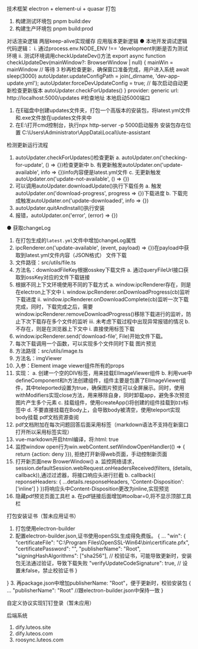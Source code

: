 技术框架
electron + element-ui + quasar
打包
1. 构建测试环境包
pnpm build:dev
2. 构建生产环境包
pnpm build:prod

对话渲染逻辑
两层keep-alive实现缓存
应用版本更新逻辑
● 本地开发调试逻辑
代码逻辑：
        i. 通过process.env.NODE_ENV !== 'development判断是否为测试环境
        ii. 测试环境调用checkUpdateDev()方法
export async function checkUpdateDev(mainWindow?: BrowserWindow | null) {
  mainWin = mainWindow
  // 等待 3 秒再检查更新，确保窗口准备完成，用户进入系统
  await sleep(3000)
  autoUpdater.updateConfigPath = join(_dirname, 'dev-app-update.yml');
  autoUpdater.forceDevUpdateConfig = true;
  // 每次启动自动更新检查更新版本
  autoUpdater.checkForUpdates()
}
provider: generic
url: http://localhost:5000/updates #检查地址
本地启动5000端口
1. 在E磁盘中创建updates文件夹，打包一个高版本的安装包，将latest.yml文件和.exe文件放在updates文件夹中
2. 在E:\打开cmd控制台，执行npx http-server -p 5000启动服务
安装包存在位置
C:\Users\Administrator\AppData\Local\lute-assistant

检测更新运行流程
1. autoUpdater.checkForUpdates()检查更新
    a. autoUpdater.on('checking-for-update', () => {})检查更新中
    b. 有更新触发autoUpdater.on('update-available', info => {})info内容便是latest.yml文件
    c. 无更新触发autoUpdater.on('update-not-available', () => {})
2. 可以调用autoUpdater.downloadUpdate()执行下载任务
    a. 触发autoUpdater.on('download-progress', progress => {})下载进度
    b. 下载完成触发autoUpdater.on('update-downloaded', info => {})
3. autoUpdater.quitAndInstall()执行安装
4. 报错，autoUpdater.on('error', (error) => {})

● 获取changeLog
1. 在打包生成的`latest.yml`文件中增加changeLog属性
2. ipcRenderer.on('update-available', (event, payload) => {})在payload中获取到latest.yml文件内容（JSON格式）
文件下载
1. 文件路径：src/utils/file.ts
2. 方法名：downloadFileKey根据osskey下载文件
    a. 通过queryFileUrl接口获取到ossKey对应的文件下载链接
3. 根据不同上下文环境使用不同的下载方式
    a. window.ipcRenderer存在，则是在electron上下文中
        i. window.ipcRenderer.onDownloadProgress(cb)监听下载进度
        ii. window.ipcRenderer.onDownloadComplete(cb)监听一次下载完成，同时，下载完成之后，需要window.ipcRenderer.removeDownloadProgress()移除下载进行的监听，防止下次下载存在多个文件的监听
        iii. 未考虑下载过程中出现异常报错的情况
    b. 不存在，则是在浏览器上下文中
        i. 直接使用<a>标签下载
4. window.ipcRenderer.send('download-file', File)开始文件下载。
5. 每次下载调用一个函数，可以实现多个文件同时下载
图片预览
1. 方法路径：src/utils/image.ts
2. 方法名：imgViewer
3. 入参：Element image viewer组件所有的props
4. 实现：
    a. 创建一个空的DIV标签，用来挂载ElImageViewer组件
    b. 利用vue中defineComponent和h方法创建组件，组件主要是包裹了ElImageViewer组件，其中teleported设置为true，确保图片预览可以全屏展示。同时，使用withModifiers实现close方法，用来移除自身，同时卸载app，避免多次预览图片产生多个元素
    c. 挂载组件，使用createApp()将创建的组件挂载到`DIV`标签中
    d. 不要直接挂载在Body上，会导致body被清空，使用teleport实现body挂载
pdf文档资源查阅
1. pdf文档附加在每次问题回答后面采用<a>标签（markdown语法不支持在新窗口打开所以采用<a>标签实现）
2. vue-markdown开启html编译，将:html: true
3. 监控window open行为win.webContent.setWindowOpenHandler(() => { return {action: deny }}), 拒绝打开新得web页面，手动控制新页面
4. 打开新页面new BrowerWindow()
    a. 监控网络请求，session.defaultSession.webRequest.onHeadersReceived(filters, (details, callback)),通过过滤器，将接口响应头进行拦截
    b. callback({ reponseHeaders: { ...details.responseHeaders, 'Content-Disposition': ['inline'] } })将响应头中Content-Disposition更改为inline,实现预览
5. 隐藏pdf预览页面工具栏
    a. 在pdf链接后面增加#toolbar=0,将不显示顶部工具栏



打包安装证书（暂未应用证书）
1. 打包使用electron-builder
2. 配置electron-builder.json,证书使用openSSL生成得免费版。
{
  ...
  "win": {
    "certificateFile": 
      "C:\\Program Files\\OpenSSL-Win64\\bin\\certificate.pfx",
    "certificatePassword": "",
    "publisherName": "Root",
    "signingHashAlgorithms": ["sha256"],
  // 校验证书，可能导致更新时，安装包无法通过验证，导致下载失败
    "verifyUpdateCodeSignature": true, // 设置未false，禁止校验证书
  }
  
}
3. 再package.json中增加publisherName: "Root"，便于更新时，校验安装包
{
  ...
  "publisherName": "Root" //跟electron-builder.json中保持一致
}

自定义协议实现钉钉登录（暂未应用）

后端系统
1. dify.luteos.site
2. dify.luteos.com
3. roosync.luteos.com
